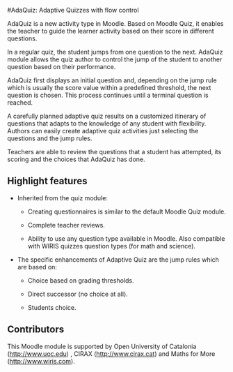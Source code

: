 #AdaQuiz: Adaptive Quizzes with flow control

AdaQuiz is a new activity type in Moodle. Based on Moodle Quiz, it enables the teacher to guide the learner activity based on their score in different questions.

In a regular quiz, the student jumps from one question to the next. AdaQuiz module allows the quiz author to control the jump of the student to another question based on their performance.

AdaQuiz first displays an initial question and, depending on the jump rule which is usually the score value within a predefined threshold, the next question is chosen. This process continues until a terminal question is reached.

A carefully planned adaptive quiz results on a customized itinerary of questions that adapts to the knowledge of any student with flexibility. Authors can easily create adaptive quiz activities just selecting the questions and the jump rules.

Teachers are able to review the questions that a student has attempted, its scoring and the choices that AdaQuiz has done.

## Highlight features
* Inherited from the quiz module:

  - Creating questionnaires is similar to the default Moodle Quiz module.

  - Complete teacher reviews.

  - Ability to use any question type available in Moodle. Also compatible with WIRIS  quizzes question types (for math and science).

* The specific enhancements of Adaptive Quiz are the jump rules which are based on:

  - Choice based on grading thresholds.

  - Direct successor (no choice at all).

  - Students choice.

## Contributors
This Moodle module is supported by Open University of Catalonia (http://www.uoc.edu) , CIRAX (http://www.cirax.cat) and Maths for More (http://www.wiris.com).
